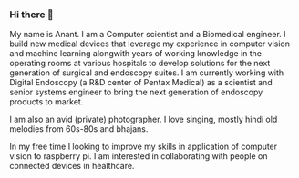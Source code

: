 ### Hi there 👋

My name is Anant. I am a Computer scientist and a Biomedical engineer. I build new medical devices that leverage my experience in computer vision and machine learning alongwith years of working knowledge in the operating rooms at various hospitals to develop solutions for the next generation of surgical and endoscopy suites. I am currently working with Digital Endoscopy (a R&D center of Pentax Medical) as a scientist and senior systems engineer to bring the next generation of endoscopy products to market.

I am also an avid (private) photographer. I love singing, mostly hindi old melodies from 60s-80s and bhajans.

In my free time I looking to improve my skills in application of computer vision to raspberry pi. I am interested in collaborating with people on connected devices in healthcare.

<!--
**ekmungi/ekmungi** is a ✨ _special_ ✨ repository because its `README.md` (this file) appears on your GitHub profile.

Here are some ideas to get you started:

- 🔭 I’m currently working on ...
- 🌱 I’m currently learning ...
- 👯 I’m looking to collaborate on ...
- 🤔 I’m looking for help with ...
- 💬 Ask me about ...
- 📫 How to reach me: ...
- 😄 Pronouns: ...
- ⚡ Fun fact: ...
-->
